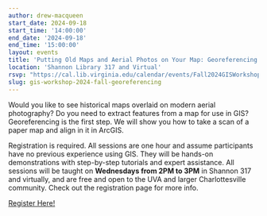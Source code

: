 ```yaml
---
author: drew-macqueen
start_date: 2024-09-18
start_time: '14:00:00'
end_date: '2024-09-18'
end_time: '15:00:00'
layout: events
title: 'Putting Old Maps and Aerial Photos on Your Map: Georeferencing in ArcGIS Pro'
location: 'Shannon Library 317 and Virtual'
rsvp: "https://cal.lib.virginia.edu/calendar/events/Fall2024GISWorkshop2"
slug: gis-workshop-2024-fall-georeferencing
---
```


Would you like to see historical maps overlaid on modern aerial photography?  Do you need to extract features from a map for use in GIS?  Georeferencing is the first step.  We will show you how to take a scan of a paper map and align in it in ArcGIS.

Registration is required. All sessions are one hour and assume participants have no previous experience using GIS. They will be hands-on demonstrations with step-by-step tutorials and expert assistance.  All sessions will be taught on **Wednesdays from 2PM to 3PM** in Shannon 317 and virtually, and are free and open to the UVA and larger Charlottesville community. Check out the registration page for more info. 

[Register Here!](https://cal.lib.virginia.edu/calendar/events/Fall2024GISWorkshop2)

